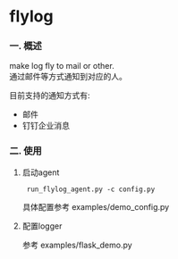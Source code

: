 flylog
======


### 一. 概述

make log fly to mail or other.  
通过邮件等方式通知到对应的人。


目前支持的通知方式有:

* 邮件
* 钉钉企业消息


### 二. 使用

1. 启动agent

        run_flylog_agent.py -c config.py

    具体配置参考 examples/demo_config.py

2. 配置logger

    参考 examples/flask_demo.py
